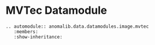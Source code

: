 # MVTec Datamodule

```{eval-rst}
.. automodule:: anomalib.data.datamodules.image.mvtec
   :members:
   :show-inheritance:
```
